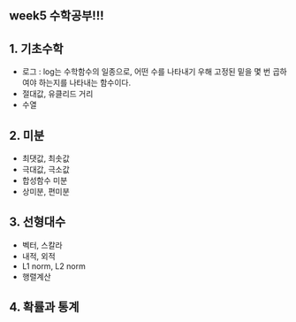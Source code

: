## week5 수학공부!!!
## 1. 기초수학

- 로그
  : log는 수학함수의 일종으로, 어떤 수를 나타내기 우해 고정된 밑을 몇 번 곱하여야 하는지를 나타내는 함수이다.
- 절대값, 유클리드 거리
- 수열

## 2. 미분

- 최댓값, 최솟값
- 극대값, 극소값
- 합성함수 미분
- 상미분, 편미분

## 3. 선형대수

- 벡터, 스칼라
- 내적, 외적
- L1 norm, L2 norm
- 행렬계산

## 4. 확률과 통계
